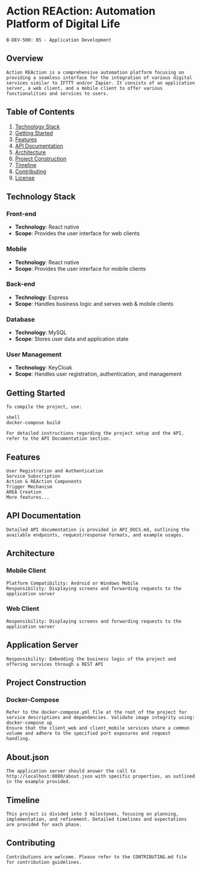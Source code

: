 # Action REAction: Automation Platform of Digital Life
    B-DEV-500: B5 - Application Development

## Overview

    Action REAction is a comprehensive automation platform focusing on providing a seamless interface for the integration of various digital services similar to IFTTT and/or Zapier. It consists of an application server, a web client, and a mobile client to offer various functionalities and services to users.

## Table of Contents

1. [Technology Stack](#technology-stack)
2. [Getting Started](#getting-started)
3. [Features](#features)
4. [API Documentation](#api-documentation)
5. [Architecture](#architecture)
6. [Project Construction](#project-construction)
7. [Timeline](#timeline)
8. [Contributing](#contributing)
9. [License](#license)

## Technology Stack

### Front-end
- **Technology**: React native
- **Scope**: Provides the user interface for web clients

### Mobile
- **Technology**: React native
- **Scope**: Provides the user interface for mobile clients

### Back-end
- **Technology**: Express
- **Scope**: Handles business logic and serves web & mobile clients

### Database
- **Technology**: MySQL
- **Scope**: Stores user data and application state

### User Management
- **Technology**: KeyCloak
- **Scope**: Handles user registration, authentication, and management

## Getting Started

    To compile the project, use:

    shell
    docker-compose build

    For detailed instructions regarding the project setup and the API, refer to the API Documentation section.

 ## Features
    User Registration and Authentication
    Service Subscription
    Action & REAction Components
    Trigger Mechanism
    AREA Creation
    More features...
 ## API Documentation
    Detailed API documentation is provided in API_DOCS.md, outlining the available endpoints, request/response formats, and example usages.

 ## Architecture
### Mobile Client
    Platform Compatibility: Android or Windows Mobile
    Responsibility: Displaying screens and forwarding requests to the application server
 ### Web Client
    Responsibility: Displaying screens and forwarding requests to the application server
 ## Application Server
    Responsibility: Embedding the business logic of the project and offering services through a REST API
 ## Project Construction
### Docker-Compose
    Refer to the docker-compose.yml file at the root of the project for service descriptions and dependencies. Validate image integrity using:
    docker-compose up
    Ensure that the client_web and client_mobile services share a common volume and adhere to the specified port exposures and request handling.

 ## About.json
    The application server should answer the call to http://localhost:8080/about.json with specific properties, as outlined in the example provided.

 ## Timeline
    This project is divided into 3 milestones, focusing on planning, implementation, and refinement. Detailed timelines and expectations are provided for each phase.

 ## Contributing
    Contributions are welcome. Please refer to the CONTRIBUTING.md file for contribution guidelines.

